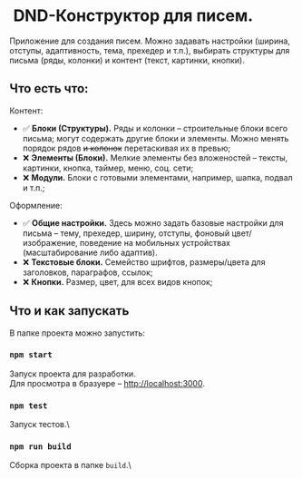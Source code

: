 #  DND-Конструктор для писем.

Приложение для создания писем. Можно задавать настройки (ширина, отступы, адаптивность, тема, прехедер и т.п.), выбирать структуры для письма (ряды, колонки) и контент (текст, картинки, кнопки).

## Что есть что:

Контент:

- ✅ **Блоки (Структуры).** Ряды и колонки – строительные блоки всего письма; могут содержать другие блоки и элементы. Можно менять порядок рядов ~~и колонок~~ перетаскивая их в превью;
- ❌ **Элементы (Блоки).** Мелкие элементы без вложеностей – тексты, картинки, кнопка, таймер, меню, соц. сети;
- ❌ **Модули.** Блоки с готовыми элементами, например, шапка, подвал и т.п.;

Оформление:

- ✅ **Общие настройки.** Здесь можно задать базовые настройки для письма – тему, прехедер, ширину, отступы, фоновый цвет/изображение, поведение на мобильных устройствах (масштабирование либо адаптив).
- ❌ **Текстовые блоки.** Семейство шрифтов, размеры/цвета для заголовков, параграфов, ссылок;
- ❌ **Кнопки.** Размер, цвет, для всех видов кнопок;

## Что и как запускать

В папке проекта можно запустить:

### `npm start`

Запуск проекта для разработки.\
Для просмотра в бразуере – [http://localhost:3000](http://localhost:3000).

### `npm test`

Запуск тестов.\

### `npm run build`

Сборка проекта в папке `build`.\
